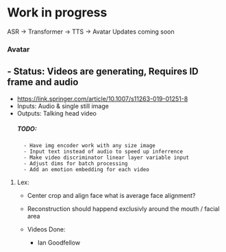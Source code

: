 # Work in progress
ASR -> Transformer -> TTS -> Avatar
Updates coming soon

### Avatar
## - Status: Videos are generating, Requires ID frame and audio
- https://link.springer.com/article/10.1007/s11263-019-01251-8
- Inputs: Audio & single still image 
- Outputs: Talking head video
    ##### TODO:
        - Have img encoder work with any size image
        - Input text instead of audio to speed up inferrence
        - Make video discriminator linear layer variable input
        - Adjust dims for batch processing
        - Add an emotion embedding for each video


<!-- Next -->
1. Lex:
    - Center crop and align face what is average face alignment?
    - Reconstruction should happend exclusivly around the mouth / facial area
    
    - Videos Done:
        - Ian Goodfellow
